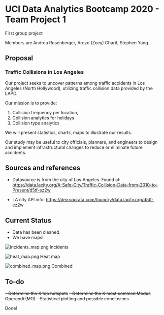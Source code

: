 # UCI Data Analytics Bootcamp 2020 - Team Project 1

First group project

Members are Andrea Rosenberger, Arezo (Zoey) Charif, Stephen Yang.

## Proposal

### Traffic Collisions in Los Angeles

Our project seeks to uncover patterns among traffic accidents in Los Angeles (North Hollywood), utilizing traffic collision data provided by the LAPD. 

Our mission is to provide:
1)	Collision frequency per location,
2)	Collision analytics for holidays
3)	Collision type analytics

We will present statistics, charts, maps to illustrate our results.

Our study may be useful to city officials, planners, and engineers to design and implement infrastructural changes to reduce or eliminate future accidents.


## Sources and references

- Datasource is from the city of Los Angeles. Found at:
  https://data.lacity.org/A-Safe-City/Traffic-Collision-Data-from-2010-to-Present/d5tf-ez2w
  
- LA city API info:
  https://dev.socrata.com/foundry/data.lacity.org/d5tf-ez2w
  
## Current Status

- Data has been cleaned.
- We have maps!

![incidents_map.png](Resources/incidents_map.png)
Incidents

![heat_map.png](Resources/heat_map.png)
Heat map

![combined_map.png](Resources/combined_map.png)
Combined

## To-do
~~- Determine the X top hotspots~~
~~- Determine the X most common Modus Operandi (MO)~~
~~- Statistical plotting and possible conclusions~~

Done!
